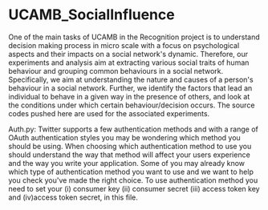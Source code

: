 UCAMB_SocialInfluence
=====================

One of the main tasks of UCAMB in the Recognition project is to understand decision making process in micro scale with a focus on psychological aspects and their impacts on a social network's dynamic. Therefore, our experiments and analysis aim at extracting various social traits of human behaviour and grouping common behaviours in a social network. Specifically, we aim at understanding the nature and causes of a person's behaviour in a social network. Further, we identify the factors that lead an individual to behave in a given way in the presence of others, and look at the conditions under which certain behaviour/decision occurs. The source codes pushed here are used for the associated experiments.

Auth.py:
Twitter supports a few authentication methods and with a range of OAuth authentication styles you may be wondering which method you should be using. When choosing which authentication method to use you should understand the way that method will affect your users experience and the way you write your application. Some of you may already know which type of authentication method you want to use and we want to help you check you've made the right choice.
To use authentication method you need to set your (i) consumer key (ii) consumer secret (iii) access token key and (iv)access token secret, in this file.

